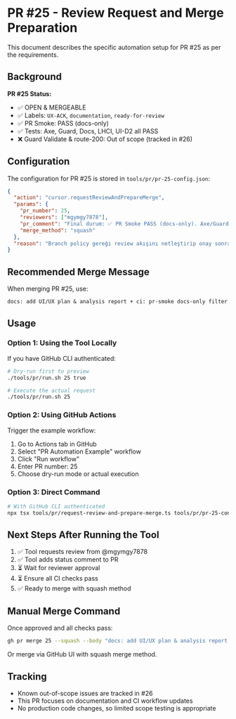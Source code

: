 # PR #25 - Review Request and Merge Preparation

This document describes the specific automation setup for PR #25 as per the requirements.

## Background

**PR #25 Status:**
- ✅ OPEN & MERGEABLE
- ✅ Labels: `UX-ACK`, `documentation`, `ready-for-review`
- ✅ PR Smoke: PASS (docs-only)
- ✅ Tests: Axe, Guard, Docs, LHCI, UI-D2 all PASS
- ❌ Guard Validate & route-200: Out of scope (tracked in #26)

## Configuration

The configuration for PR #25 is stored in `tools/pr/pr-25-config.json`:

```json
{
  "action": "cursor.requestReviewAndPrepareMerge",
  "params": {
    "pr_number": 25,
    "reviewers": ["mgymgy7878"],
    "pr_comment": "Final durum: ✅ PR Smoke PASS (docs-only). Axe/Guard/Docs/LHCI/UI-D2 PASS. ❌ Guard Validate & ❌ route-200 kapsam dışı; #26 ile takip. Onay sonrası **squash merge** önerilir.\nÖnerilen mesaj: `docs: add UI/UX plan & analysis report + ci: pr-smoke docs-only filter`",
    "merge_method": "squash"
  },
  "reason": "Branch policy gereği review akışını netleştirip onay sonrası hızlı kapanış"
}
```

## Recommended Merge Message

When merging PR #25, use:

```
docs: add UI/UX plan & analysis report + ci: pr-smoke docs-only filter
```

## Usage

### Option 1: Using the Tool Locally

If you have GitHub CLI authenticated:

```bash
# Dry-run first to preview
./tools/pr/run.sh 25 true

# Execute the actual request
./tools/pr/run.sh 25
```

### Option 2: Using GitHub Actions

Trigger the example workflow:

1. Go to Actions tab in GitHub
2. Select "PR Automation Example" workflow
3. Click "Run workflow"
4. Enter PR number: 25
5. Choose dry-run mode or actual execution

### Option 3: Direct Command

```bash
# With GitHub CLI authenticated
npx tsx tools/pr/request-review-and-prepare-merge.ts tools/pr/pr-25-config.json
```

## Next Steps After Running the Tool

1. ✅ Tool requests review from @mgymgy7878
2. ✅ Tool adds status comment to PR
3. ⏳ Wait for reviewer approval
4. ⏳ Ensure all CI checks pass
5. ✅ Ready to merge with squash method

## Manual Merge Command

Once approved and all checks pass:

```bash
gh pr merge 25 --squash --body "docs: add UI/UX plan & analysis report + ci: pr-smoke docs-only filter"
```

Or merge via GitHub UI with squash merge method.

## Tracking

- Known out-of-scope issues are tracked in #26
- This PR focuses on documentation and CI workflow updates
- No production code changes, so limited scope testing is appropriate
